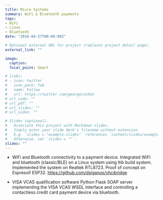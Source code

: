 ```yaml
---
title: Miura Systems
summary: WiFi & Bluetooth payments
tags:
- WiFi
- Linux
- Bluetooth
date: "2016-04-27T00:00:00Z"

# Optional external URL for project (replaces project detail page).
external_link: ""

image:
  caption:
  focal_point: Smart

# links:
# - icon: twitter
#   icon_pack: fab
#   name: Follow
#   url: https://twitter.com/georgecushen
# url_code: ""
# url_pdf: ""
# url_slides: ""
# url_video: ""

# Slides (optional).
#   Associate this project with Markdown slides.
#   Simply enter your slide deck's filename without extension.
#   E.g. `slides = "example-slides"` references `content/slides/example-slides.md`.
#   Otherwise, set `slides = ""`.
slides: ""
---
```


- WiFi and Bluetooth connectivity to a payment device. Integrated WiFi and
bluetooth (classic/BLE) on a Linux system using ltib build system. Implemented
the system on Realtek RTL8723. Proof of concept on Espressif ESP32.
https://github.com/dsiganos/vhcibridge

- VISA VCAS qualification software
Python Flask SOAP server implementing the VISA VCAS WSDL interface and
controlling a contactless credit card payment device via bluetooth.